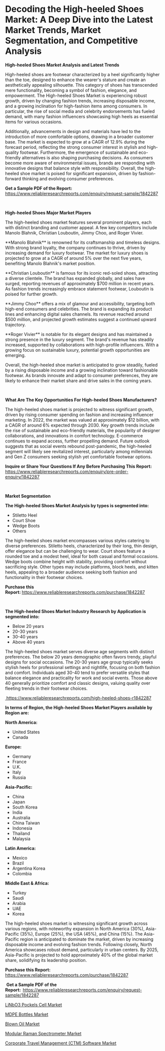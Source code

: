 <p><h1>Decoding the High-heeled Shoes Market: A Deep Dive into the Latest Market Trends, Market Segmentation, and Competitive Analysis</h1></p><p><strong>High-heeled Shoes Market Analysis and Latest Trends</strong></p>
<p><p>High-heeled shoes are footwear characterized by a heel significantly higher than the toe, designed to enhance the wearer's stature and create an aesthetically appealing silhouette. This category of shoes has transcended mere functionality, becoming a symbol of fashion, elegance, and empowerment. The High-heeled Shoes Market is experiencing robust growth, driven by changing fashion trends, increasing disposable income, and a growing inclination for high-fashion items among consumers. In particular, the rise of social media and celebrity endorsements has fueled demand, with many fashion influencers showcasing high heels as essential items for various occasions.</p><p>Additionally, advancements in design and materials have led to the introduction of more comfortable options, drawing in a broader customer base. The market is expected to grow at a CAGR of 12.9% during the forecast period, reflecting the strong consumer interest in stylish and high-quality footwear. Furthermore, the emergence of sustainable and eco-friendly alternatives is also shaping purchasing decisions. As consumers become more aware of environmental issues, brands are responding with innovative designs that balance style with responsibility. Overall, the high-heeled shoe market is poised for significant expansion, driven by fashion-forward thinking and evolving consumer preferences.</p></p>
<p><strong>Get a Sample PDF of the Report:&nbsp;</strong> <a href="https://www.reliableresearchreports.com/enquiry/request-sample/1842287?utm_campaign=36&utm_medium=2&utm_source=Github&utm_content=ia&utm_term=16102024&utm_id=high-heeled-shoes">https://www.reliableresearchreports.com/enquiry/request-sample/1842287</a></p>
<p>&nbsp;</p>
<p><strong>High-heeled Shoes Major Market Players</strong></p>
<p><p>The high-heeled shoes market features several prominent players, each with distinct branding and customer appeal. A few key competitors include Manolo Blahnik, Christian Louboutin, Jimmy Choo, and Roger Vivier. </p><p>**Manolo Blahnik** is renowned for its craftsmanship and timeless designs. With strong brand loyalty, the company continues to thrive, driven by increasing demand for luxury footwear. The market for luxury shoes is projected to grow at a CAGR of around 5% over the next five years, benefiting Manolo Blahnik's market position.</p><p>**Christian Louboutin** is famous for its iconic red-soled shoes, attracting a diverse clientele. The brand has expanded globally, and sales have surged, reporting revenues of approximately $700 million in recent years. As fashion trends increasingly embrace statement footwear, Louboutin is poised for further growth.</p><p>**Jimmy Choo** offers a mix of glamour and accessibility, targeting both high-end consumers and celebrities. The brand is expanding its product lines and enhancing digital sales channels. Its revenue reached around $500 million, and projected growth estimates suggest a continued upward trajectory.</p><p>**Roger Vivier** is notable for its elegant designs and has maintained a strong presence in the luxury segment. The brand's revenue has steadily increased, supported by collaborations with high-profile influencers. With a growing focus on sustainable luxury, potential growth opportunities are emerging.</p><p>Overall, the high-heeled shoe market is anticipated to grow steadily, fueled by a rising disposable income and a growing inclination toward fashionable footwear. As brands innovate and adapt to consumer preferences, they are likely to enhance their market share and drive sales in the coming years.</p></p>
<p>&nbsp;</p>
<p><strong>What Are The Key Opportunities For High-heeled Shoes Manufacturers?</strong></p>
<p><p>The high-heeled shoes market is projected to witness significant growth, driven by rising consumer spending on fashion and increasing influencer marketing. In 2022, the market was valued at approximately $12 billion, with a CAGR of around 6% expected through 2030. Key growth trends include the rise of sustainable and eco-friendly materials, the popularity of designer collaborations, and innovations in comfort technology. E-commerce continues to expand access, further propelling demand. Future outlook suggests that as social events rebound post-pandemic, the high-heeled segment will likely see revitalized interest, particularly among millennials and Gen Z consumers seeking stylish yet comfortable footwear options.</p></p>
<p><strong>Inquire or Share Your Questions If Any Before Purchasing This Report:</strong> <a href="https://www.reliableresearchreports.com/enquiry/pre-order-enquiry/1842287?utm_campaign=36&utm_medium=2&utm_source=Github&utm_content=ia&utm_term=16102024&utm_id=high-heeled-shoes">https://www.reliableresearchreports.com/enquiry/pre-order-enquiry/1842287</a></p>
<p>&nbsp;</p>
<p><strong>Market Segmentation</strong></p>
<p><strong>The High-heeled Shoes Market Analysis by types is segmented into:</strong></p>
<p><ul><li>Stiletto Heel</li><li>Court Shoe</li><li>Wedge Boots</li><li>Others</li></ul></p>
<p><p>The high-heeled shoes market encompasses various styles catering to diverse preferences. Stiletto heels, characterized by their long, thin design, offer elegance but can be challenging to wear. Court shoes feature a rounded toe and a modest heel, ideal for both casual and formal occasions. Wedge boots combine height with stability, providing comfort without sacrificing style. Other types may include platforms, block heels, and kitten heels, appealing to a broader audience seeking both fashion and functionality in their footwear choices.</p></p>
<p><strong>Purchase this Report:&nbsp;</strong><a href="https://www.reliableresearchreports.com/purchase/1842287?utm_campaign=36&utm_medium=2&utm_source=Github&utm_content=ia&utm_term=16102024&utm_id=high-heeled-shoes">https://www.reliableresearchreports.com/purchase/1842287</a></p>
<p>&nbsp;</p>
<p><strong>The High-heeled Shoes Market Industry Research by Application is segmented into:</strong></p>
<p><ul><li>Below 20 years</li><li>20-30 years</li><li>30-40 years</li><li>Above 40 years</li></ul></p>
<p><p>The high-heeled shoes market serves diverse age segments with distinct preferences. The below 20 years demographic often favors trendy, playful designs for social occasions. The 20-30 years age group typically seeks stylish heels for professional settings and nightlife, focusing on both fashion and comfort. Individuals aged 30-40 tend to prefer versatile styles that balance elegance and practicality for work and social events. Those above 40 generally prioritize comfort and classic designs, valuing quality over fleeting trends in their footwear choices.</p></p>
<p><a href="https://www.reliableresearchreports.com/high-heeled-shoes-r1842287?utm_campaign=36&utm_medium=2&utm_source=Github&utm_content=ia&utm_term=16102024&utm_id=high-heeled-shoes">&nbsp;https://www.reliableresearchreports.com/high-heeled-shoes-r1842287</a></p>
<p><strong>In terms of Region, the High-heeled Shoes Market Players available by Region are:</strong></p>
<p>
    <p> <strong> North America: </strong>
        <ul>
            <li>United States</li>
            <li>Canada</li>
        </ul>
        </p> 
    <p> <strong> Europe: </strong>
        <ul>
            <li>Germany</li>
            <li>France</li>
            <li>U.K.</li>
            <li>Italy</li>
            <li>Russia</li>
        </ul>
        </p> 
    <p> <strong> Asia-Pacific: </strong>
        <ul>
            <li>China</li>
            <li>Japan</li>
            <li>South Korea</li>
            <li>India</li>
            <li>Australia</li>
            <li>China Taiwan</li>
            <li>Indonesia</li>
            <li>Thailand</li>
            <li>Malaysia</li>
        </ul>
        </p> 
    <p> <strong> Latin America: </strong>
        <ul>
            <li>Mexico</li>
            <li>Brazil</li>
            <li>Argentina Korea</li>
            <li>Colombia</li>
        </ul>
        </p> 
    <p> <strong> Middle East & Africa: </strong>
        <ul>
            <li>Turkey</li>
            <li>Saudi</li>
            <li>Arabia</li>
            <li>UAE</li>
            <li>Korea</li>
        </ul>
    </p>
    </p>
<p><p>The high-heeled shoes market is witnessing significant growth across various regions, with noteworthy expansion in North America (30%), Asia-Pacific (35%), Europe (25%), the USA (45%), and China (15%). The Asia-Pacific region is anticipated to dominate the market, driven by increasing disposable income and evolving fashion trends. Following closely, North America showcases robust demand, particularly in urban centers. By 2025, Asia-Pacific is projected to hold approximately 40% of the global market share, solidifying its leadership position.</p></p>
<p><strong>Purchase this Report: </strong><a href="https://www.reliableresearchreports.com/purchase/1842287?utm_campaign=36&utm_medium=2&utm_source=Github&utm_content=ia&utm_term=16102024&utm_id=high-heeled-shoes">https://www.reliableresearchreports.com/purchase/1842287</a></p>
<p>&nbsp;<strong>Get a Sample PDF of the Report:&nbsp;&nbsp;</strong><a href="https://www.reliableresearchreports.com/enquiry/request-sample/1842287?utm_campaign=36&utm_medium=2&utm_source=Github&utm_content=ia&utm_term=16102024&utm_id=high-heeled-shoes">https://www.reliableresearchreports.com/enquiry/request-sample/1842287</a></p>
<p><strong></strong></p>
<p><p><a href="https://issuu.com/reportprime-2/docs/linbo3-pockels-cell-market-size-203_8f967014d4aafc?utm_campaign=36&utm_medium=2&utm_source=Github&utm_content=ia&utm_term=16102024&utm_id=high-heeled-shoes">LiNbO3 Pockels Cell Market</a></p><p><a href="https://www.linkedin.com/pulse/evolution-mdpe-bottles-market-key-shifts-from-2024-2031-gdzme?utm_campaign=36&utm_medium=2&utm_source=Github&utm_content=ia&utm_term=16102024&utm_id=high-heeled-shoes">MDPE Bottles Market</a></p><p><a href="https://www.linkedin.com/pulse/blown-oil-industry-sector-new-technologies-market-16lfe?utm_campaign=36&utm_medium=2&utm_source=Github&utm_content=ia&utm_term=16102024&utm_id=high-heeled-shoes">Blown Oil Market</a></p><p><a href="https://issuu.com/reportprime-2/docs/modular-raman-spectrometer-market-s_005214eb747be2?utm_campaign=36&utm_medium=2&utm_source=Github&utm_content=ia&utm_term=16102024&utm_id=high-heeled-shoes">Modular Raman Spectrometer Market</a></p><p><a href="https://github.com/AngelaWalsh696/Market-Research-Report-List-1/blob/main/corporate-travel-management-ctm-software-market.md?utm_campaign=36&utm_medium=2&utm_source=Github&utm_content=ia&utm_term=16102024&utm_id=high-heeled-shoes">Corporate Travel Management (CTM) Software Market</a></p></p>